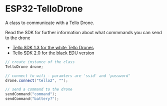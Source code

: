 # ESP32-TelloDrone

A class to communicate with a Tello Drone.

Read the SDK for further information about what commmands you can send to the drone
- [Tello SDK 1.3 for the white Tello Drones](https://terra-1-g.djicdn.com/2d4dce68897a46b19fc717f3576b7c6a/Tello%20%E7%BC%96%E7%A8%8B%E7%9B%B8%E5%85%B3/For%20Tello/Tello%20SDK%20Documentation%20EN_1.3_1122.pdf)
- [Tello SDK 2.0 for the black EDU version](https://dl-cdn.ryzerobotics.com/downloads/Tello/Tello%20SDK%202.0%20User%20Guide.pdf)


```c++
// create instance of the class
TelloDrone drone;

// connect to wifi - paramters are 'ssid' and 'password'
drone.connect("tello2", "");

// send a command to the drone
sendCommand("command");
sendCommand("battery?");
``` 
